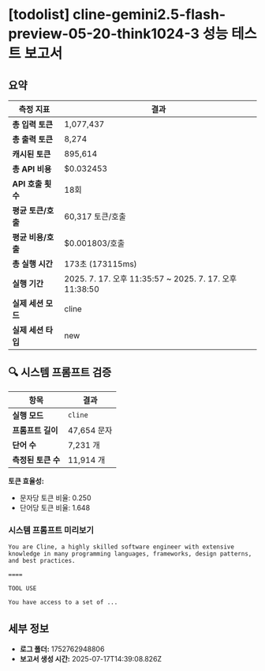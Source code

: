 # [todolist] cline-gemini2.5-flash-preview-05-20-think1024-3 성능 테스트 보고서

## 요약

| 측정 지표 | 결과 |
|---|---|
| **총 입력 토큰** | 1,077,437 |
| **총 출력 토큰** | 8,274 |
| **캐시된 토큰** | 895,614 |
| **총 API 비용** | $0.032453 |
| **API 호출 횟수** | 18회 |
| **평균 토큰/호출** | 60,317 토큰/호출 |
| **평균 비용/호출** | $0.001803/호출 |
| **총 실행 시간** | 173초 (173115ms) |
| **실행 기간** | 2025. 7. 17. 오후 11:35:57 ~ 2025. 7. 17. 오후 11:38:50 |
| **실제 세션 모드** | cline |
| **실제 세션 타입** | new |


## 🔍 시스템 프롬프트 검증

| 항목 | 결과 |
|---|---|
| **실행 모드** | `cline` |
| **프롬프트 길이** | 47,654 문자 |
| **단어 수** | 7,231 개 |
| **측정된 토큰 수** | 11,914 개 |

**토큰 효율성:**
- 문자당 토큰 비율: 0.250
- 단어당 토큰 비율: 1.648

### 시스템 프롬프트 미리보기
```
You are Cline, a highly skilled software engineer with extensive knowledge in many programming languages, frameworks, design patterns, and best practices.

====

TOOL USE

You have access to a set of ...
```




## 세부 정보

- **로그 폴더:** 1752762948806
- **보고서 생성 시간:** 2025-07-17T14:39:08.826Z
